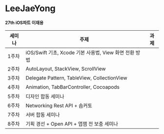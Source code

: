# LeeJaeYong
**27th iOS파트 이재용**



| 세미나 | 주제                                                   | 과제 |
| ------ | ------------------------------------------------------ | ---- |
| 1주차  | iOS/Swift 기초, Xcode 기본 사용법, View 화면 전환 방법 |      |
| 2주차  | AutoLayout, StackView, ScrollView                      |      |
| 3주차  | Delegate Pattern, TableView, CollectionView            |      |
| 4주차  | Animation, TabBarController, Cocoapods                 |      |
| 5주차  | 디자인 합동 세미나                                     |      |
| 6주차  | Networking Rest API + 솝커토                           |      |
| 7주차  | 서버 합동 세미나                                       |      |
| 8주차  | 기획 경선 + Open API + 앱잼 전 보충 세미나             |      |

